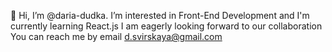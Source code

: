 👋 Hi, I’m @daria-dudka. 
I’m interested in Front-End Development and I'm currently learning React.js
I am eagerly looking forward to our collaboration
You can reach me by email d.svirskaya@gmail.com 

